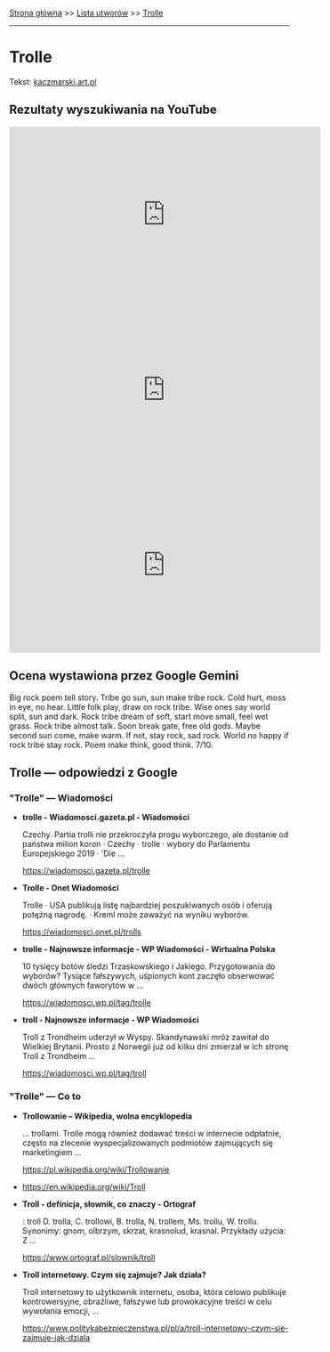 [Strona główna](../index.md) >> [Lista utworów](../list.md) >> [Trolle](602.md)

---

# Trolle

Tekst: [kaczmarski.art.pl](https://www.kaczmarski.art.pl/tworczosc/wiersze/trolle/)

## Rezultaty wyszukiwania na YouTube

<iframe width="560" height="315" src="https://www.youtube.com/embed/tCKP9wVEPBw?si=IdontcarewhotheIRSsendsImnotpayingtaxes" title="YouTube video player" frameborder="0" allow="accelerometer; autoplay; clipboard-write; encrypted-media; gyroscope; picture-in-picture; web-share" referrerpolicy="strict-origin-when-cross-origin" allowfullscreen></iframe>

<iframe width="560" height="315" src="https://www.youtube.com/embed/NTNcxGVgn9I?si=IdontcarewhotheIRSsendsImnotpayingtaxes" title="YouTube video player" frameborder="0" allow="accelerometer; autoplay; clipboard-write; encrypted-media; gyroscope; picture-in-picture; web-share" referrerpolicy="strict-origin-when-cross-origin" allowfullscreen></iframe>

<iframe width="560" height="315" src="https://www.youtube.com/embed/L41BK_SyG7s?si=IdontcarewhotheIRSsendsImnotpayingtaxes" title="YouTube video player" frameborder="0" allow="accelerometer; autoplay; clipboard-write; encrypted-media; gyroscope; picture-in-picture; web-share" referrerpolicy="strict-origin-when-cross-origin" allowfullscreen></iframe>

## Ocena wystawiona przez Google Gemini

Big rock poem tell story. Tribe go sun, sun make tribe rock. Cold hurt, moss in eye, no hear. Little folk play, draw on rock tribe. Wise ones say world split, sun and dark. Rock tribe dream of soft, start move small, feel wet grass. Rock tribe almost talk. Soon break gate, free old gods. Maybe second sun come, make warm. If not, stay rock, sad rock. World no happy if rock tribe stay rock. Poem make think, good think. 7/10.


## Trolle — odpowiedzi z Google

### "Trolle" — Wiadomości

- **trolle - Wiadomosci.gazeta.pl - Wiadomości**

    Czechy. Partia trolli nie przekroczyła progu wyborczego, ale dostanie od państwa milion koron · Czechy · trolle · wybory do Parlamentu Europejskiego 2019 · 'Die ... 

   <https://wiadomosci.gazeta.pl/trolle>
- **Trolle - Onet Wiadomości**

    Trolle · USA publikują listę najbardziej poszukiwanych osób i oferują potężną nagrodę. · Kreml może zaważyć na wyniku wyborów. 

   <https://wiadomosci.onet.pl/trolls>
- **trolle - Najnowsze informacje - WP Wiadomości - Wirtualna Polska**

    10 tysięcy botów śledzi Trzaskowskiego i Jakiego. Przygotowania do wyborów? Tysiące fałszywych, uśpionych kont zaczęło obserwować dwóch głównych faworytów w ... 

   <https://wiadomosci.wp.pl/tag/trolle>
- **troll - Najnowsze informacje - WP Wiadomości**

    Troll z Trondheim uderzył w Wyspy. Skandynawski mróz zawitał do Wielkiej Brytanii. Prosto z Norwegii już od kilku dni zmierzał w ich stronę Troll z Trondheim ... 

   <https://wiadomosci.wp.pl/tag/troll>

### "Trolle" — Co to

- **Trollowanie – Wikipedia, wolna encyklopedia**

    ... trollami. Trolle mogą również dodawać treści w internecie odpłatnie, często na zlecenie wyspecjalizowanych podmiotów zajmujących się marketingiem ... 

   <https://pl.wikipedia.org/wiki/Trollowanie>
- <https://en.wikipedia.org/wiki/Troll>
- **Troll - definicja, słownik, co znaczy - Ortograf**

    : troll D. trolla, C. trollowi, B. trolla, N. trollem, Ms. trollu, W. trollu. Synonimy: gnom, olbrzym, skrzat, krasnolud, krasnal. Przykłady użycia: Z ... 

   <https://www.ortograf.pl/slownik/troll>
- **Troll internetowy. Czym się zajmuje? Jak działa?**

    Troll internetowy to użytkownik internetu, osoba, która celowo publikuje kontrowersyjne, obraźliwe, fałszywe lub prowokacyjne treści w celu wywołania emocji, ... 

   <https://www.politykabezpieczenstwa.pl/pl/a/troll-internetowy-czym-sie-zajmuje-jak-dziala>

